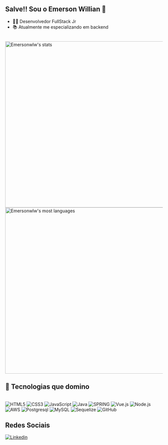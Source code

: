## Salve!! Sou o Emerson Willian 🖖
- 👨‍💻 Desenvolvedor FullStack Jr
- 📚 Atualmente me especializando em backend

<br/>

<img width="530em" src="https://github-readme-stats.vercel.app/api?username=Emersonwlw&show_icons=true&theme=onedark" alt="Emersonwlw's stats"/>
<img width="530em" src="https://github-readme-stats.vercel.app/api/top-langs/?username=Emersonwlw&layout=compact&theme=onedark" alt="Emersonwlw's most languages"/>
</p>


## 🚀 Tecnologias que domino

<div style="display: inline_block"><br/>
  <img alt= "HTML5" src="https://img.shields.io/badge/HTML5-E34F26?style=for-the-badge&logo=html5&logoColor=white" />
  <img alt= "CSS3" src="https://img.shields.io/badge/CSS3-1572B6?style=for-the-badge&logo=css3&logoColor=white" />
  <img alt= "JavaScript" src="https://img.shields.io/badge/JavaScript-323330?style=for-the-badge&logo=javascript&logoColor=F7DF1E" />
  <img alt= "Java" src="https://img.shields.io/badge/Java-ED8B00?style=for-the-badge&logo=java&logoColor=white" />
  <img alt= "SPRING" src="https://img.shields.io/badge/Spring-6DB33F?style=for-the-badge&logo=spring&logoColor=white" />
  <img alt= "Vue.js" src="https://img.shields.io/badge/Vue.js-35495E?style=for-the-badge&logo=vue.js&logoColor=4FC08D" />
   <img alt= "Node.js" src="https://img.shields.io/badge/Node.js-43853D?style=for-the-badge&logo=node.js&logoColor=white" />
  <img alt= "AWS" src="https://img.shields.io/badge/Amazon_AWS-232F3E?style=for-the-badge&logo=amazon-aws&logoColor=white" />
  <img alt= "Postgresql" src="https://img.shields.io/badge/PostgreSQL-316192?style=for-the-badge&logo=postgresql&logoColor=white" />
  <img alt= "MySQL" src="https://img.shields.io/badge/MySQL-00000F?style=for-the-badge&logo=mysql&logoColor=white" />
  <img alt= "Sequelize" src="https://img.shields.io/badge/sequelize-323330?style=for-the-badge&logo=sequelize&logoColor=blue" />
  <img alt= "GitHub" src="https://img.shields.io/badge/GitHub-100000?style=for-the-badge&logo=github&logoColor=white" />
  
</div>

## Redes Sociais

[![Linkedin](	https://img.shields.io/badge/LinkedIn-0077B5?style=for-the-badge&logo=linkedin&logoColor=white)](https://www.linkedin.com/in/emerson-willian-486914197/)
